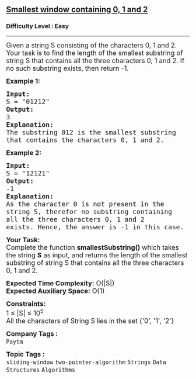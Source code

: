 <h2><a href="https://practice.geeksforgeeks.org/problems/d6e88f06b273a60ae83992314ac514f71841a27d/1?page=1&difficulty[]=0&category[]=sliding-window&sortBy=submissions">Smallest window containing 0, 1 and 2</a></h2><h3>Difficulty Level : Easy</h3><hr><div class="problems_problem_content__Xm_eO"><p><span style="font-size:18px">Given a string S consisting of the characters 0, 1 and 2. Your task is to find the length of the smallest substring of string S that contains all the three characters 0, 1 and 2. If no such substring exists, then return -1.</span></p>

<p><span style="font-size:18px"><strong>Example 1:</strong></span></p>

<pre><span style="font-size:18px"><strong>Input:</strong>
S = "01212"
<strong>Output:</strong>
3
<strong>Explanation:</strong>
The substring 012 is the smallest substring
that contains the characters 0, 1 and 2.
</span></pre>

<p><span style="font-size:18px"><strong>Example 2:</strong></span></p>

<pre><span style="font-size:18px"><strong>Input: </strong>
S = "12121"
<strong>Output:</strong>
-1
<strong>Explanation: </strong>
As the character 0 is not present in the
string S, therefor no substring containing
all the three characters 0, 1 and 2
exists. Hence, the answer is -1 in this case.</span></pre>

<p><span style="font-size:18px"><strong>Your Task:</strong><br>
Complete the function <strong>smallestSubstring()</strong> which takes the string <strong>S</strong> as input, and returns the length of the smallest substring of string S that contains all the three characters 0, 1 and 2.</span></p>

<p><span style="font-size:18px"><strong>Expected Time Complexity:</strong>&nbsp;O(|S|)<br>
<strong>Expected Auxiliary Space:</strong>&nbsp;O(1)</span></p>

<p><span style="font-size:18px"><strong>Constraints:</strong><br>
1 ≤ |S|&nbsp;≤ 10<sup>5</sup><br>
All the characters of String S lies in the set {'0', '1', '2'}</span></p>
</div><p><span style=font-size:18px><strong>Company Tags : </strong><br><code>Paytm</code>&nbsp;<br><p><span style=font-size:18px><strong>Topic Tags : </strong><br><code>sliding-window</code>&nbsp;<code>two-pointer-algorithm</code>&nbsp;<code>Strings</code>&nbsp;<code>Data Structures</code>&nbsp;<code>Algorithms</code>&nbsp;